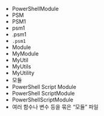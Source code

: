 - PowerShellModule
- PSM
- PSM1
- psm1
- .psm1
- `.psm1`
- Module
- MyModule
- MyUtil
- MyUtils
- MyUtility
- 모듈
- PowerShell Script Module
- PowerShell ScriptModule
- PowerShellScriptModule
- 여러 함수나 변수 등을 묶은 “모듈” 파일
